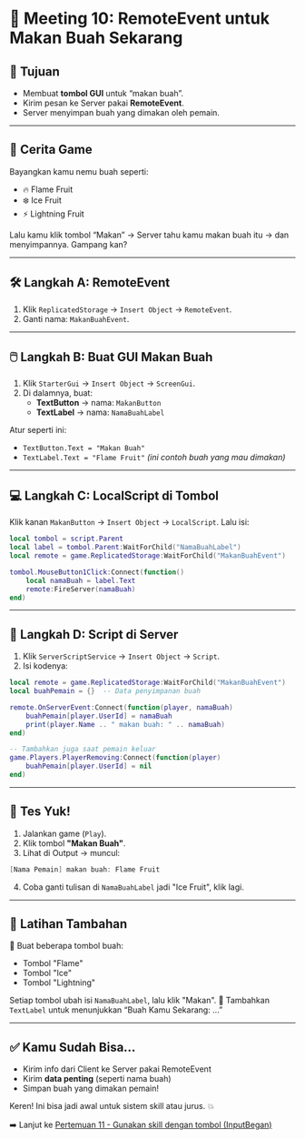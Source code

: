# 🍇 Meeting 10: RemoteEvent untuk Makan Buah Sekarang

## 🎯 Tujuan

- Membuat **tombol GUI** untuk “makan buah”.
- Kirim pesan ke Server pakai **RemoteEvent**.
- Server menyimpan buah yang dimakan oleh pemain.

---

## 🧠 Cerita Game

Bayangkan kamu nemu buah seperti:

- 🔥 Flame Fruit
- ❄️ Ice Fruit
- ⚡ Lightning Fruit

Lalu kamu klik tombol “Makan” → Server tahu kamu makan buah itu → dan menyimpannya. Gampang kan?

---

## 🛠️ Langkah A: RemoteEvent

1. Klik `ReplicatedStorage` → `Insert Object` → `RemoteEvent`.
2. Ganti nama: `MakanBuahEvent`.

---

## 🖱️ Langkah B: Buat GUI Makan Buah

1. Klik `StarterGui` → `Insert Object` → `ScreenGui`.
2. Di dalamnya, buat:
   - **TextButton** → nama: `MakanButton`
   - **TextLabel** → nama: `NamaBuahLabel`

Atur seperti ini:

- `TextButton.Text = "Makan Buah"`
- `TextLabel.Text = "Flame Fruit"` _(ini contoh buah yang mau dimakan)_

---

## 💻 Langkah C: LocalScript di Tombol

Klik kanan `MakanButton` → `Insert Object` → `LocalScript`. Lalu isi:

```lua
local tombol = script.Parent
local label = tombol.Parent:WaitForChild("NamaBuahLabel")
local remote = game.ReplicatedStorage:WaitForChild("MakanBuahEvent")

tombol.MouseButton1Click:Connect(function()
	local namaBuah = label.Text
	remote:FireServer(namaBuah)
end)
```

---

## 🔐 Langkah D: Script di Server

1. Klik `ServerScriptService` → `Insert Object` → `Script`.
2. Isi kodenya:

```lua
local remote = game.ReplicatedStorage:WaitForChild("MakanBuahEvent")
local buahPemain = {}  -- Data penyimpanan buah

remote.OnServerEvent:Connect(function(player, namaBuah)
	buahPemain[player.UserId] = namaBuah
	print(player.Name .. " makan buah: " .. namaBuah)
end)

-- Tambahkan juga saat pemain keluar
game.Players.PlayerRemoving:Connect(function(player)
	buahPemain[player.UserId] = nil
end)

```

---

## 🧪 Tes Yuk!

1. Jalankan game (`Play`).
2. Klik tombol **"Makan Buah"**.
3. Lihat di Output → muncul:

```csharp
[Nama Pemain] makan buah: Flame Fruit
```

4. Coba ganti tulisan di `NamaBuahLabel` jadi "Ice Fruit", klik lagi.

---

## 🎁 Latihan Tambahan

🔄 Buat beberapa tombol buah:

- Tombol "Flame"
- Tombol "Ice"
- Tombol "Lightning"

Setiap tombol ubah isi `NamaBuahLabel`, lalu klik "Makan".
👀 Tambahkan `TextLabel` untuk menunjukkan “Buah Kamu Sekarang: ...”

---

## ✅ Kamu Sudah Bisa...

- Kirim info dari Client ke Server pakai RemoteEvent
- Kirim **data penting** (seperti nama buah)
- Simpan buah yang dimakan pemain!

Keren! Ini bisa jadi awal untuk sistem skill atau jurus. 💥

➡️ Lanjut ke [Pertemuan 11 - Gunakan skill dengan tombol (InputBegan)](https://github.com/ihksanghazi/ScriptingRobloxTutorial/tree/Pertemuan_11)
